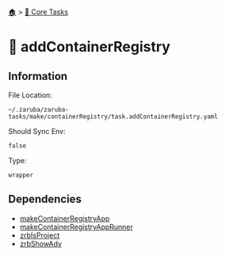 <!--startTocHeader-->
[🏠](../README.md) > [🥝 Core Tasks](README.md)
# 🧰 addContainerRegistry
<!--endTocHeader-->

## Information

File Location:

    ~/.zaruba/zaruba-tasks/make/containerRegistry/task.addContainerRegistry.yaml

Should Sync Env:

    false

Type:

    wrapper


## Dependencies

* [makeContainerRegistryApp](makeContainerRegistryApp.md)
* [makeContainerRegistryAppRunner](makeContainerRegistryAppRunner.md)
* [zrbIsProject](zrbIsProject.md)
* [zrbShowAdv](zrbShowAdv.md)